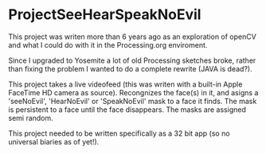ProjectSeeHearSpeakNoEvil
=========================

This project was writen more than 6 years ago as an exploration of openCV and what I could do with it in the Processing.org enviroment.

Since I upgraded to Yosemite a lot of old Processing sketches broke, rather than fixing the problem I wanted to do a complete rewrite (JAVA is dead?).

This project takes a live videofeed (this was writen with a built-in Apple FaceTime HD camera as source). Recongnizes the face(s) in it, and asigns a 'seeNoEvil', 'HearNoEvil' or 'SpeakNoEvil' mask to a face it finds. The mask is persistent to a face until the face disappears. The masks are assigned semi random.

This project needed to be written specifically as a 32 bit app (so no universal biaries as of yet!).
